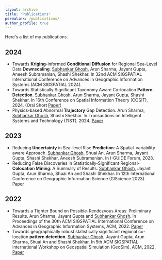 ```yaml
---
layout: archive
title: "Publications"
permalink: /publications/
author_profile: true
---
```


<p class="intro">Here's a list of my publications.</p>

<div class="publications">
  <h2 class="year">2024</h2>
  <ul class="paper-list">
    <li class="paper">
      <span class="title">Towards <b>Kriging</b>-informed <b>Conditional Diffusion</b> for Regional Sea-Level Data <b>Downscaling</b>.</span>
      <span class="authors"><ins>Subhankar Ghosh</ins>, Arun Sharma, Jayant Gupta, Aneesh Subramanian, Shashi Shekhar.</span>
      <span class="venue">In 32nd ACM SIGSPATIAL International Conference on Advances in Geographic Information Systems (ACM SIGSPATIAL 2024).</span>
    </li>
    <li class="paper">
      <span class="title">Towards Statistically Significant Taxonomy Aware Co-location <b>Pattern Detection</b>.</span>
      <span class="authors"><ins>Subhankar Ghosh</ins>, Arun Sharma, Jayant Gupta, Shashi Shekhar.</span>
      <span class="venue">In 16th Conference on Spatial Information Theory (COSIT), 2024. (Oral Short <a href="https://arxiv.org/abs/2407.00317" class="paper-link">Paper</a>)</span>
    </li>
    <li class="paper">
      <span class="title">Physics-based Abnormal <b>Trajectory</b> Gap Detection.</span>
      <span class="authors">Arun Sharma, <ins>Subhankar Ghosh</ins>, Shashi Shekhar.</span>
      <span class="venue">In Transactions on Intelligent Systems and Technology (TIST), 2024. <a href="https://dl.acm.org/doi/abs/10.1145/3673235" class="paper-link">Paper</a></span>
    </li>
  </ul>

  <h2 class="year">2023</h2>
  <ul class="paper-list">
    <li class="paper">
      <span class="title">Reducing <b>Uncertainty</b> in Sea-level Rise <b>Prediction</b>: A Spatial-variability-aware Approach.</span>
      <span class="authors"><ins>Subhankar Ghosh</ins>, Shuai An, Arun Sharma, Jayant Gupta, Shashi Shekhar, Aneesh Subramanian.</span>
      <span class="venue">In I-GUIDE Forum, 2023.</span>
    </li>
    <li class="paper">
      <span class="title">Reducing False Discoveries in Statistically-Significant Regional-<b>Colocation Mining</b>: A Summary of Results.</span>
      <span class="authors"><ins>Subhankar Ghosh</ins>, Jayant Gupta, Arun Sharma, Shuai An and Shashi Shekhar.</span>
      <span class="venue">In 12th International Conference on Geographic Information Science (GIScience 2023). <a href="https://drops.dagstuhl.de/opus/volltexte/2023/18898/" class="paper-link">Paper</a></span>
    </li>
  </ul>

  <h2 class="year">2022</h2>
  <ul class="paper-list">
    <li class="paper">
      <span class="title">Towards a Tighter Bound on Possible-Rendezvous Areas: Preliminary Results.</span>
      <span class="authors">Arun Sharma, Jayant Gupta and <ins>Subhankar Ghosh</ins>.</span>
      <span class="venue">In Proceedings of the 30th ACM SIGSPATIAL International Conference on Advances in Geographic Information Systems, ACM, 2022. <a href="https://dl.acm.org/doi/abs/10.1145/3557915.3561033" class="paper-link">Paper</a></span>
    </li>
    <li class="paper">
      <span class="title">Towards geographically robust statistically significant regional co-location <b>pattern detection</b>.</span>
      <span class="authors"><ins>Subhankar Ghosh</ins>, Jayant Gupta, Arun Sharma, Shuai An and Shashi Shekhar.</span>
      <span class="venue">In 5th ACM SIGSPATIAL International Workshop on Geospatial Simulation (GeoSim), ACM, 2022. <a href="https://dl.acm.org/doi/abs/10.1145/3557989.3566158" class="paper-link">Paper</a></span>
    </li>
  </ul>
</div>